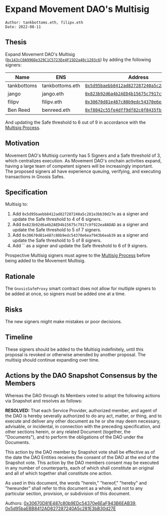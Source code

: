 # Expand Movement DAO's Multisig

```
Author: tankbottoms.eth, filipv.eth
Date: 2022-08-11
```

## Thesis

Expand Movement DAO's Multisig ([`0x143cC0A996De329C1C5723Ee4F15D2a40c1203c6`](https://etherscan.io/address/0x143cC0A996De329C1C5723Ee4F15D2a40c1203c6)) by adding the following signers:

|Name|ENS|Address|
|-|-|-|
|tankbottoms|tankbottoms.eth|[`0x5d95baebb8412ad827287240a5c281e3bb30d27e`](https://etherscan.io/address/0x5d95baebb8412ad827287240a5c281e3bb30d27e)|
|jango|jango.eth|[`0x823b92d6a4b2AED4b15675c7917c9f922ea8ADAD`](https://etherscan.io/address/0x823b92d6a4b2aed4b15675c7917c9f922ea8adad)|
|filipv|filipv.eth|[`0x30670d81e487c80b9edc54370e6eaf943b6eab39`](https://etherscan.io/address/0x30670d81e487c80b9edc54370e6eaf943b6eab39)|
|Ben Reed|benreed.eth|[`0xf8042c55fe4dff9df82c0f8435fbcdc32fe60a69`](https://etherscan.io/address/0xf8042c55fe4dff9df82c0f8435fbcdc32fe60a69)|

And updating the Safe threshold to 6 out of 9 in accordance with the [Multisig Process](https://gov.move.xyz/dao/governance/multisig).

## Motivation

Movement DAO's Multisig currently has 5 Signers and a Safe threshold of 3, which centralizes execution. As Movement DAO's onchain activities expand, having a large team of competent signers will be increasingly important. The proposed signers all have experience queuing, verifying, and executing transactions in Gnosis Safes.

## Specification

Multisig to:

1. Add `0x5d95baebb8412ad827287240a5c281e3bb30d27e` as a signer and update the Safe threshold to 4 of 6 signers.
2. Add `0x823b92d6a4b2AED4b15675c7917c9f922ea8ADAD` as a signer and update the Safe threshold to 5 of 7 signers.
3. Add `0x30670d81e487c80b9edc54370e6eaf943b6eab39` as a signer and update the Safe threshold to 5 of 8 signers.
4. Add `` as a signer and update the Safe threshold to 6 of 9 signers.

Prospective Multisig signers must agree to the [Multisig Process](https://gov.move.xyz/dao/governance/multisig) before being added to the Movement Multisig.

## Rationale

The `GnosisSafeProxy` smart contract does not allow for multiple signers to be added at once, so signers must be added one at a time.

## Risks

The new signers might make mistakes or poor decisions.

## Timeline

These signers should be added to the Multisig indefinitely, until this proposal is revoked or otherwise amended by another proposal. The multisig should continue expanding over time.

## Actions by the DAO Snapshot Consensus by the Members

Whereas the DAO through its Members voted to adopt the following actions via Snapshot and resolves as follows:

**RESOLVED:** That each Service Provider, authorized member, and agent of the DAO is hereby severally authorized to do any act, matter, or thing, and to execute and deliver any other document as he or she may deem necessary, advisable, or incidental, in connection with the preceding specification, and other sections herein, or any related Document (together, the "Documents"), and to perform the obligations of the DAO under the Documents.

This action by the DAO member by Snapshot vote shall be effective as of the date the DAO Entities receives the consent of the DAO at the end of the Snapshot vote. This action by the DAO members consent may be executed in any number of counterparts, each of which shall constitute an original and all of which together shall constitute one action.

As used in this document, the words "herein," "hereof," "hereby" and "hereunder" shall refer to this document as a whole, and not to any particular section, provision, or subdivision of this document.

Authors: [0x30670D81E487c80b9EDc54370e6EaF943B6EAB39](https://etherscan.io/address/0x30670d81e487c80b9edc54370e6eaf943b6eab39), [0x5d95baEBB8412AD827287240A5c281E3bB30d27E](https://etherscan.io/address/0x5d95baEBB8412AD827287240A5c281E3bB30d27E)
